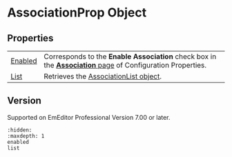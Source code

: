# AssociationProp Object

## Properties

|     |     |
| --- | --- |
| [Enabled](enabled) | Corresponds to the **Enable Association** check box in the [**Association** page](../../dlg/properties/associate/index) of Configuration Properties. |
| [List](list) | Retrieves the [AssociationList object](../association_list/index). |

## Version

Supported on EmEditor Professional Version 7.00 or later.


```{toctree}
:hidden:
:maxdepth: 1
enabled
list
```
